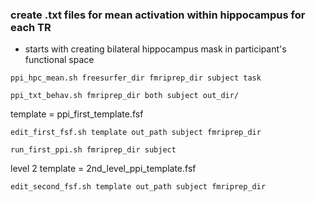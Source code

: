 ### create .txt files for mean activation within hippocampus for each TR
* starts with creating bilateral hippocampus mask in participant's functional space
```
ppi_hpc_mean.sh freesurfer_dir fmriprep_dir subject task
```

```
ppi_txt_behav.sh fmriprep_dir both subject out_dir/
```
template = ppi_first_template.fsf
``` 
edit_first_fsf.sh template out_path subject fmriprep_dir
```

```
run_first_ppi.sh fmriprep_dir subject
```

level 2 template = 2nd_level_ppi_template.fsf
```
edit_second_fsf.sh template out_path subject fmriprep_dir
```
